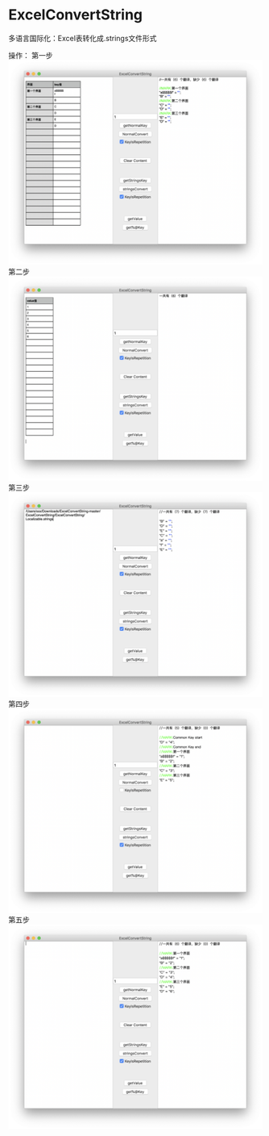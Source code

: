 # ExcelConvertString
多语言国际化：Excel表转化成.strings文件形式

操作：
第一步
![image](https://github.com/big-watermelon/ExcelConvertString/blob/master/%E6%93%8D%E4%BD%9C1.png)
第二步
![image](https://github.com/big-watermelon/ExcelConvertString/blob/master/%E6%93%8D%E4%BD%9C2.png)
第三步
![image](https://github.com/big-watermelon/ExcelConvertString/blob/master/%E6%93%8D%E4%BD%9C3.png)
第四步
![image](https://github.com/big-watermelon/ExcelConvertString/blob/master/%E6%93%8D%E4%BD%9C4.png)
第五步
![image](https://github.com/big-watermelon/ExcelConvertString/blob/master/%E6%93%8D%E4%BD%9C5.png)
